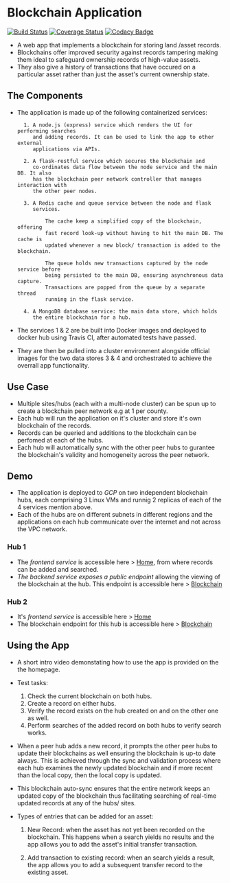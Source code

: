# Blockchain Application

[![Build Status](https://travis-ci.com/Kenneth-Macharia/BlockChain-App.svg?branch=master)](https://travis-ci.com/Kenneth-Macharia/BlockChain-App)
[![Coverage Status](https://coveralls.io/repos/github/Kenneth-Macharia/BlockChain-App/badge.svg?branch=master)](https://coveralls.io/github/Kenneth-Macharia/BlockChain-App?branch=master)
[![Codacy Badge](https://app.codacy.com/project/badge/Grade/2aeb21c8472244498f1c634303d3d105)](https://www.codacy.com/manual/Kenneth-Macharia/BlockChain-App?utm_source=github.com&amp;utm_medium=referral&amp;utm_content=Kenneth-Macharia/BlockChain-App&amp;utm_campaign=Badge_Grade)

- A web app that implements a blockchain for storing land /asset records.
- Blockchains offer improved security against records tampering making them ideal to safeguard ownership records of high-value assets.
- They also give a history of transactions that have occured on a particular asset rather than just the asset's current ownership state.

## The Components

- The application is made up of the following containerized services:

        1. A node.js (express) service which renders the UI for performing searches
           and adding records. It can be used to link the app to other external
           applications via APIs.

        2. A flask-restful service which secures the blockchain and
           co-ordinates data flow between the node service and the main DB. It also
           has the blockchain peer network controller that manages interaction with
           the other peer nodes.

        3. A Redis cache and queue service between the node and flask
           services.

               The cache keep a simplified copy of the blockchain, offering
               fast record look-up without having to hit the main DB. The cache is
               updated whenever a new block/ transaction is added to the blockchain.

               The queue holds new transactions captured by the node service before
               being persisted to the main DB, ensuring asynchronous data capture.
               Transactions are popped from the queue by a separate thread
               running in the flask service.

        4. A MongoDB database service: the main data store, which holds
           the entire blockchain for a hub.

- The services 1 & 2 are be built into Docker images and deployed to docker hub using Travis CI, after automated tests have passed.
- They are then be pulled into a cluster environment alongside official images for the two data stores 3 & 4 and orchestrated to achieve the overrall app functionality.

## Use Case

- Multiple sites/hubs (each with a multi-node cluster) can be spun up to create a blockchain peer network e.g at 1 per county.
- Each hub will run the application on it's cluster and store it's own blockchain of the records.
- Records can be queried and additions to the blockchain can be perfomed at each of the hubs.
- Each hub will automatically sync with the other peer hubs to gurantee the blockchain's validity and homogeneity across the peer network.

## Demo

- The application is deployed to _GCP_ on two independent blockchain hubs, each comprising 3 Linux VMs and runnig 2 replicas of each of the 4 services mention above.
- Each of the hubs are on different subnets in different regions and the applications on each hub communicate over
  the internet and not across the VPC network.

### Hub 1

- The _frontend service_ is accessible here > [Home](http://35.206.155.11), from where records can be added and searched.
- _The backend service exposes a public endpoint_ allowing the viewing of the blockchain at the hub. This endpoint is accessible here > [Blockchain](http://35.206.155.11:8080/backend/v1/blockchain)

### Hub 2

- It's _frontend service_ is accessible here > [Home](http://35.211.54.229)
- The blockchain endpoint for this hub is accessible here > [Blockchain](http://35.211.54.229:8080/backend/v1/blockchain)

## Using the App

- A short intro video demonstating how to use the app is provided on the
  the homepage.
- Test tasks:

   1. Check the current blockchain on both hubs.
   2. Create a record on either hubs.
   3. Verify the record exists on the hub created on and on the other one as well.
   4. Perform searches of the added record on both hubs to verify search works.

- When a peer hub adds a new record, it prompts the other peer hubs to update
  their blockchains as well ensuring the blockchain is up-to date always. This
  is achieved through the sync and validation process where each hub examines
  the newly updated blockchain and if more recent than the local copy, then the local
  copy is updated.
- This blockchain auto-sync ensures that the entire network keeps an updated copy
  of the blockchain thus facilitating searching of real-time updated records at any
  of the hubs/ sites.

- Types of entries that can be added for an asset:

   1. New Record: when the asset has not yet been recorded on the
      blockchain. This happens when a search yields no results and the
      app allows you to add the asset's initial transfer transaction.

   2. Add transaction to existing record: when an search yields a result, the app
      allows you to add a subsequent transfer record to the existing asset.

